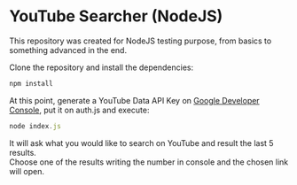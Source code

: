 # YouTube Searcher (NodeJS)
This repository was created for NodeJS testing purpose, from basics to something advanced in the end.

Clone the repository and install the dependencies:

```javascript
npm install
```

At this point, generate a YouTube Data API Key on [Google Developer Console](https://console.developers.google.com/apis), put it on auth.js and execute:

```javascript
node index.js
```

It will ask what you would like to search on YouTube and result the last 5 results.<br />
Choose one of the results writing the number in console and the chosen link will open.
